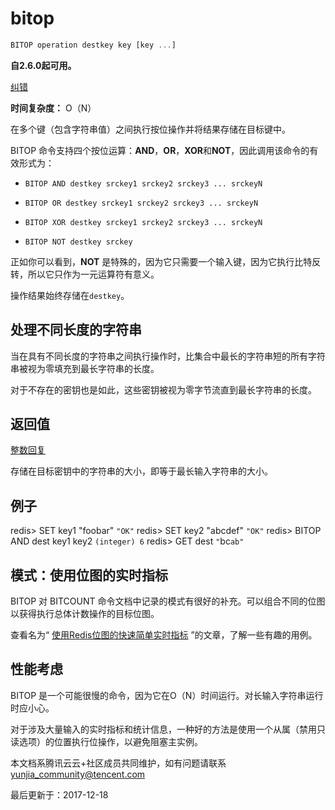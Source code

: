 # bitop

```javascript
BITOP operation destkey key [key ...]
```

**自2.6.0起可用。**

[纠错](javascript:;)

**时间复杂度：** O（N）

在多个键（包含字符串值）之间执行按位操作并将结果存储在目标键中。

BITOP 命令支持四个按位运算：**AND**，**OR**，**XOR**和**NOT**，因此调用该命令的有效形式为：

- `BITOP AND destkey srckey1 srckey2 srckey3 ... srckeyN`

- `BITOP OR destkey srckey1 srckey2 srckey3 ... srckeyN`

- `BITOP XOR destkey srckey1 srckey2 srckey3 ... srckeyN`

- `BITOP NOT destkey srckey`

正如你可以看到，**NOT** 是特殊的，因为它只需要一个输入键，因为它执行比特反转，所以它只作为一元运算符有意义。

操作结果始终存储在`destkey`。

## 处理不同长度的字符串

当在具有不同长度的字符串之间执行操作时，比集合中最长的字符串短的所有字符串被视为零填充到最长字符串的长度。

对于不存在的密钥也是如此，这些密钥被视为零字节流直到最长字符串的长度。

## 返回值

[整数回复](https://redis.io/topics/protocol#integer-reply)

存储在目标密钥中的字符串的大小，即等于最长输入字符串的大小。

## 例子

redis> SET key1 "foobar" `"OK"` redis> SET key2 "abcdef" `"OK"` redis> BITOP AND dest key1 key2 `(integer) 6` redis> GET dest `"`bc`ab"`

## 模式：使用位图的实时指标

BITOP 对 BITCOUNT 命令文档中记录的模式有很好的补充。可以组合不同的位图以获得执行总体计数操作的目标位图。

查看名为“ [使用Redis位图的快速简单实时指标](http://blog.getspool.com/2011/11/29/fast-easy-realtime-metrics-using-redis-bitmaps) ”的文章，了解一些有趣的用例。

## 性能考虑

BITOP 是一个可能很慢的命令，因为它在O（N）时间运行。对长输入字符串运行时应小心。

对于涉及大量输入的实时指标和统计信息，一种好的方法是使用一个从属（禁用只读选项）的位置执行位操作，以避免阻塞主实例。

本文档系腾讯云云+社区成员共同维护，如有问题请联系 yunjia_community@tencent.com

最后更新于：2017-12-18